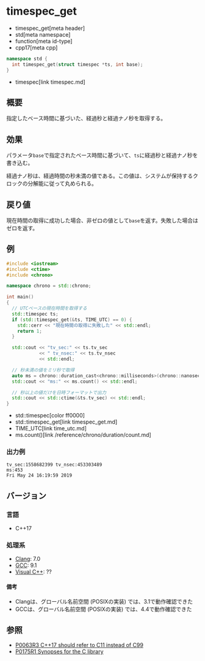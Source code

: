 # timespec_get
* timespec_get[meta header]
* std[meta namespace]
* function[meta id-type]
* cpp17[meta cpp]

```cpp
namespace std {
  int timespec_get(struct timespec *ts, int base);
}
```
* timespec[link timespec.md]

## 概要
指定したベース時間に基づいた、経過秒と経過ナノ秒を取得する。


## 効果
パラメータ`base`で指定されたベース時間に基づいて、`ts`に経過秒と経過ナノ秒を書き込む。

経過ナノ秒は、経過時間の秒未満の値である。この値は、システムが保持するクロックの分解能に従って丸められる。


## 戻り値
現在時間の取得に成功した場合、非ゼロの値として`base`を返す。失敗した場合はゼロを返す。


## 例
```cpp example
#include <iostream>
#include <ctime>
#include <chrono>

namespace chrono = std::chrono;

int main()
{
  // UTCベースの現在時間を取得する
  std::timespec ts;
  if (std::timespec_get(&ts, TIME_UTC) == 0) {
    std::cerr << "現在時間の取得に失敗した" << std::endl;
    return 1;
  }

  std::cout << "tv_sec:" << ts.tv_sec
            << " tv_nsec:" << ts.tv_nsec
            << std::endl;

  // 秒未満の値をミリ秒で取得
  auto ms = chrono::duration_cast<chrono::milliseconds>(chrono::nanoseconds{ts.tv_nsec});
  std::cout << "ms:" << ms.count() << std::endl;

  // 秒以上の値だけを日時フォーマットで出力
  std::cout << std::ctime(&ts.tv_sec) << std::endl;
}
```
* std::timespec[color ff0000]
* std::timespec_get[link timespec_get.md]
* TIME_UTC[link time_utc.md]
* ms.count()[link /reference/chrono/duration/count.md]

### 出力例
```
tv_sec:1558682399 tv_nsec:453303489
ms:453
Fri May 24 16:19:59 2019
```


## バージョン
### 言語
- C++17

### 処理系
- [Clang](/implementation.md#clang): 7.0
- [GCC](/implementation.md#gcc): 9.1
- [Visual C++](/implementation.md#visual_cpp): ??

#### 備考
- Clangは、グローバル名前空間 (POSIXの実装) では、3.1で動作確認できた
- GCCは、グローバル名前空間 (POSIXの実装) では、4.4で動作確認できた


## 参照
- [P0063R3 C++17 should refer to C11 instead of C99](http://www.open-std.org/jtc1/sc22/wg21/docs/papers/2016/p0063r3.html)
- [P0175R1 Synopses for the C library](http://www.open-std.org/jtc1/sc22/wg21/docs/papers/2016/p0175r1.html)

